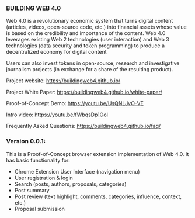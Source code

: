 ### BUILDING WEB 4.0

Web 4.0 is a revolutionary economic system that turns digital content (articles, videos, open-source code, etc.) into financial assets whose value is based on the credibility and importance of the content.
Web 4.0 leverages existing Web 2 technologies (user interaction) and Web 3 technologies (data security and token programming) to produce a decentralized economy for digital content

Users can also invest tokens in open-source, research and investigative journalism projects (in exchange for a share of the resulting product).


Project website: https://buildingweb4.github.io/

Project White Paper: https://buildingweb4.github.io/white-paper/

Proof-of-Concept Demo: https://youtu.be/UsQNLJvO-VE

Intro video: https://youtu.be/fWbqsDp1OoI

Frequently Asked Questions: https://buildingweb4.github.io/faq/



### Version 0.0.1:
This is a Proof-of-Concept browser extension implementation of Web 4.0. It has basic functionality for:
* Chrome Extension User Interface (navigation menu)
* User registration & login
* Search (posts, authors, proposals, categories)
* Post summary
* Post review (text highlight, comments, categories, influence, context, etc.)
* Proposal submission
